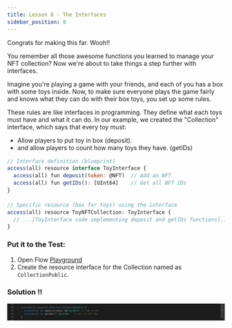 ```yaml
---
title: Lesson 8 - The Interfaces
sidebar_position: 8
---
```


Congrats for making this far. Wooh!!

You remember all those awesome functions you learned to manage your NFT collection? Now we're about to take things a step further with interfaces.

Imagine you're playing a game with your friends, and each of you has a box with some toys inside. Now, to make sure everyone plays the game fairly and knows what they can do with their box toys, you set up some rules.

These rules are like interfaces in programming. They define what each toys must have and what it can do. In our example, we created the "Collection" interface, which says that every toy must:

- Allow players to put toy in box (deposit).
- and allow players to count how many toys they have. (getIDs)

```jsx
// Interface definition (blueprint)
access(all) resource interface ToyInterface {
  access(all) fun deposit(token: @NFT)  // Add an NFT
  access(all) fun getIDs(): [UInt64]    // Get all NFT IDs
}

// Specific resource (box for toys) using the interface
access(all) resource ToyNFTCollection: ToyInterface {
  // ...[ToyInterface code implementing deposit and getIDs functions]...
}

```

### **Put it to the Test:**

1. Open Flow [Playground](https://play.flow.com/)
2. Create the resource interface for the Collection named as `CollectionPublic`.

### Solution !!

![Alt text](image-10.png)
